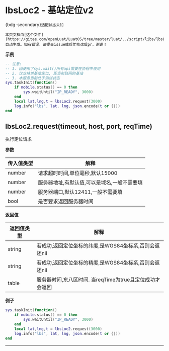 # lbsLoc2 - 基站定位v2

{bdg-secondary}`适配状态未知`

```{note}
本页文档由[这个文件](https://gitee.com/openLuat/LuatOS/tree/master/luat/../script/libs/lbsLoc2.lua)自动生成。如有错误，请提交issue或帮忙修改后pr，谢谢！
```


**示例**

```lua
-- 注意:
-- 1. 因使用了sys.wait()所有api需要在协程中使用
-- 2. 仅支持单基站定位, 即当前联网的基站
-- 3. 本服务当前处于测试状态
sys.taskInit(function()
    if mobile.status() == 0 then
        sys.waitUntil("IP_READY", 3000)
    end
    local lat,lng,t = lbsLoc2.request(3000)
    log.info("lbs", lat, lng, json.encode(t or {}))
end

```

## lbsLoc2.request(timeout, host, port, reqTime)



执行定位请求

**参数**

|传入值类型|解释|
|-|-|
|number|请求超时时间,单位毫秒,默认15000|
|number|服务器地址,有默认值,可以是域名,一般不需要填|
|number|服务器端口,默认12411,一般不需要填|
|bool|是否要求返回服务器时间|

**返回值**

|返回值类型|解释|
|-|-|
|string|若成功,返回定位坐标的纬度,是WGS84坐标系,否则会返还nil|
|string|若成功,返回定位坐标的精度,是WGS84坐标系,否则会返还nil|
|table|服务器时间,东八区时间. 当reqTime为true且定位成功才会返回|

**例子**

```lua
sys.taskInit(function()
    if mobile.status() == 0 then
        sys.waitUntil("IP_READY", 3000)
    end
    local lat,lng,t = lbsLoc2.request(3000)
    log.info("lbs", lat, lng, json.encode(t or {}))
end

```

---

